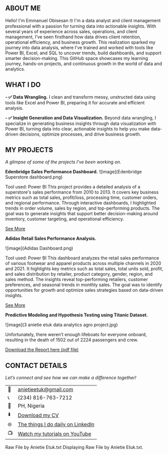 
<!--Section 1: Introduce your self-->
## ABOUT ME

Hello! I'm Emmanuel Obisesan 🤓
I'm a data analyst and client management professional with a passion for turning data into actionable insights. With several years of experience across sales, operations, and client management, I’ve seen firsthand how data drives client retention, operational efficiency, and business growth. This realization sparked my journey into data analysis, where I’ve trained and worked with tools like Power BI, Excel, and SQL to uncover trends, build dashboards, and support smarter decision-making. This GitHub space showcases my learning journey, hands-on projects, and continuous growth in the world of data and analytics.


<!--Mention your top/relevant skills here - core and soft skills-->
## WHAT I DO

**- ✅ Data Wrangling.**
I clean and transform messy, unstructed data using tools like Excel and Power BI, preparing it for accurate and efficient analysis.

**- ✅ Insight Generation and Data Visualization.**
Beyond data wrangling, I specialize in generating business insights through data visualization with Power BI, turning data into clear, actionable insights to help you make data-driven decisions, optimize processes, and drive business growth.



<!--Section 2: List 3-4 key projects-->
## MY PROJECTS 

*A glimpse of some of the projects I've been working on.*

**Edenbridge Sales Performance Dashboard.**
![image](Edenbridge Superstore dashboard.png)

Tool used: Power BI
This project provides a detailed analysis of a superstore's sales performance from 2010 to 2013. It covers key business metrics such as total sales, profit/loss, processing time, customer orders, and regional performance. Through interactive dashboards, I highlighted trends in order volume, sales by region, and top-performing products. The goal was to generate insights that support better decision-making around inventory, customer targeting, and operational efficiency.


[See More](https://app.powerbi.com/view?r=eyJrIjoiODVhYTM1OWMtNjI4OS00NzFiLThhOWEtOTJiZWNiZTVlOTI2IiwidCI6IjdjZDg4NzM5LWJlMGQtNDVjMC04YWY5LWI0YjBiN2IzYWVkYSJ9)

**Adidas Retail Sales Performance Analysis.**

![image](Adidas Dashboard.png)

Tool used: Power BI
This dashboard analyzes the retail sales performance of various footwear and apparel products across multiple channels in 2020 and 2021. It highlights key metrics such as total sales, total units sold, profit, and sales distribution by retailer, product category, gender, region, and sales method. The insights reveal top-performing retailers, customer preferences, and seasonal trends in monthly sales. The goal was to identify opportunities for growth and optimize sales strategies based on data-driven insights. 

[See More](https://app.powerbi.com/view?r=eyJrIjoiNGQ5MmYxY2UtOWJkNi00YzZiLWE2MTQtOGY4MTFmNmY3YmYyIiwidCI6IjdjZDg4NzM5LWJlMGQtNDVjMC04YWY5LWI0YjBiN2IzYWVkYSJ9)

**Predictive Modeling and Hypothesis Testing using Titanic Dataset.**

![image](3 anietie etuk data analytics agro project.jpg)

Unfortunately, there weren’t enough lifeboats for everyone onboard, resulting in the death of 1502 out of 2224 passengers and crew. 

<a href="17 How to Present Data to Executives by Anietie Etuk.pdf">Download the Report here (pdf file)</a>


## CONTACT DETAILS

*Let’s connect and see how we can make a difference together!*
<table>
  <tbody>
    <tr>
      <td>📧</td>
      <td><a href="mailto:anietieetuk@gmail.com">anietieetuk@gmail.com</a></td>
    </tr>
    <tr>
      <td>📞</td>
      <td>(234) 816-763-7212</td>
    </tr>
    <tr>
      <td>📍</td>
      <td>PH, Nigeria</td>
    </tr>
    <tr>
      <td>⬇️</td>
      <td><a href="https://etuk123456.github.io/portfolio1/docs/Profile.pdf">Download my CV</a></td>
    </tr>
    <tr>
      <td>🌐</td>
      <td><a href="https://linkedin.com/in/etukanietie">The things I do daily on LinkedIn</a></td>
    </tr>
    <tr>
      <td>📺</td>
      <td><a href="https://www.youtube.com/@LearnwithEtuk">Watch my tutorials on YouTube</a></td>
    </tr>
  </tbody>
</table>

   




Raw File by Anietie Etuk.txt
Displaying Raw File by Anietie Etuk.txt.
